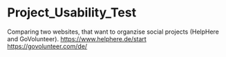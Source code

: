 # Project_Usability_Test
Comparing two websites, that want to organzise social projects (HelpHere and GoVolunteer).
https://www.helphere.de/start
https://govolunteer.com/de/
